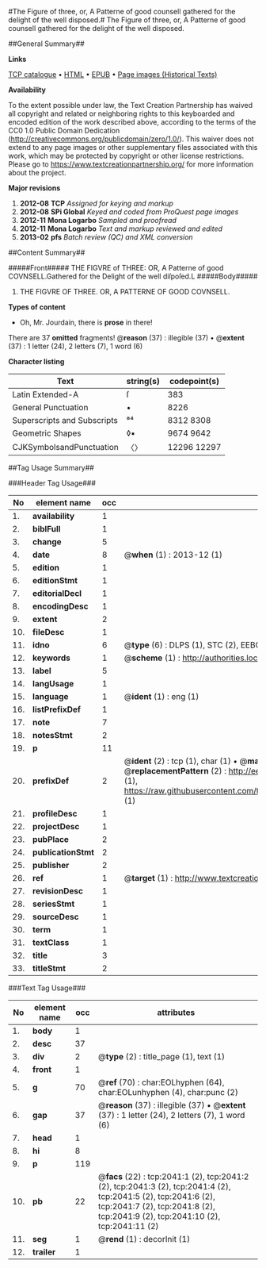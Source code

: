 #The Figure of three, or, A Patterne of good counsell gathered for the delight of the well disposed.#
The Figure of three, or, A Patterne of good counsell gathered for the delight of the well disposed.

##General Summary##

**Links**

[TCP catalogue](http://www.ota.ox.ac.uk/tcp/)  • 
[HTML](http://tei.it.ox.ac.uk/tcp/Texts-HTML/free/A68/A68047.html)  • 
[EPUB](http://tei.it.ox.ac.uk/tcp/Texts-EPUB/free/A68/A68047.epub) • 
[Page images (Historical Texts)](https://historicaltexts.jisc.ac.uk/eebo-22922000e)

**Availability**

To the extent possible under law, the Text Creation Partnership has waived all copyright and related or neighboring rights to this keyboarded and encoded edition of the work described above, according to the terms of the CC0 1.0 Public Domain Dedication (http://creativecommons.org/publicdomain/zero/1.0/). This waiver does not extend to any page images or other supplementary files associated with this work, which may be protected by copyright or other license restrictions. Please go to https://www.textcreationpartnership.org/ for more information about the project.

**Major revisions**

1. __2012-08__ __TCP__ *Assigned for keying and markup*
1. __2012-08__ __SPi Global__ *Keyed and coded from ProQuest page images*
1. __2012-11__ __Mona Logarbo__ *Sampled and proofread*
1. __2012-11__ __Mona Logarbo__ *Text and markup reviewed and edited*
1. __2013-02__ __pfs__ *Batch review (QC) and XML conversion*

##Content Summary##

#####Front#####
THE FIGVRE of THREE: OR, A Patterne of good COVNSELL.Gathered for the Delight of the well diſpoſed.L
#####Body#####

1. THE FIGVRE OF THREE. OR, A PATTERNE OF GOOD COVNSELL.

**Types of content**

  * Oh, Mr. Jourdain, there is **prose** in there!

There are 37 **omitted** fragments! 
 @__reason__ (37) : illegible (37)  •  @__extent__ (37) : 1 letter (24), 2 letters (7), 1 word (6)

**Character listing**


|Text|string(s)|codepoint(s)|
|---|---|---|
|Latin Extended-A|ſ|383|
|General Punctuation|•|8226|
|Superscripts             and Subscripts|⁸⁴|8312 8308|
|Geometric Shapes|◊▪|9674 9642|
|CJKSymbolsandPunctuation|〈〉|12296 12297|

##Tag Usage Summary##

###Header Tag Usage###

|No|element name|occ|attributes|
|---|---|---|---|
|1.|__availability__|1||
|2.|__biblFull__|1||
|3.|__change__|5||
|4.|__date__|8| @__when__ (1) : 2013-12 (1)|
|5.|__edition__|1||
|6.|__editionStmt__|1||
|7.|__editorialDecl__|1||
|8.|__encodingDesc__|1||
|9.|__extent__|2||
|10.|__fileDesc__|1||
|11.|__idno__|6| @__type__ (6) : DLPS (1), STC (2), EEBO-CITATION (1), OCLC (1), VID (1)|
|12.|__keywords__|1| @__scheme__ (1) : http://authorities.loc.gov/ (1)|
|13.|__label__|5||
|14.|__langUsage__|1||
|15.|__language__|1| @__ident__ (1) : eng (1)|
|16.|__listPrefixDef__|1||
|17.|__note__|7||
|18.|__notesStmt__|2||
|19.|__p__|11||
|20.|__prefixDef__|2| @__ident__ (2) : tcp (1), char (1)  •  @__matchPattern__ (2) : ([0-9\-]+):([0-9IVX]+) (1), (.+) (1)  •  @__replacementPattern__ (2) : http://eebo.chadwyck.com/downloadtiff?vid=$1&page=$2 (1), https://raw.githubusercontent.com/textcreationpartnership/Texts/master/tcpchars.xml#$1 (1)|
|21.|__profileDesc__|1||
|22.|__projectDesc__|1||
|23.|__pubPlace__|2||
|24.|__publicationStmt__|2||
|25.|__publisher__|2||
|26.|__ref__|1| @__target__ (1) : http://www.textcreationpartnership.org/docs/. (1)|
|27.|__revisionDesc__|1||
|28.|__seriesStmt__|1||
|29.|__sourceDesc__|1||
|30.|__term__|1||
|31.|__textClass__|1||
|32.|__title__|3||
|33.|__titleStmt__|2||


###Text Tag Usage###

|No|element name|occ|attributes|
|---|---|---|---|
|1.|__body__|1||
|2.|__desc__|37||
|3.|__div__|2| @__type__ (2) : title_page (1), text (1)|
|4.|__front__|1||
|5.|__g__|70| @__ref__ (70) : char:EOLhyphen (64), char:EOLunhyphen (4), char:punc (2)|
|6.|__gap__|37| @__reason__ (37) : illegible (37)  •  @__extent__ (37) : 1 letter (24), 2 letters (7), 1 word (6)|
|7.|__head__|1||
|8.|__hi__|8||
|9.|__p__|119||
|10.|__pb__|22| @__facs__ (22) : tcp:2041:1 (2), tcp:2041:2 (2), tcp:2041:3 (2), tcp:2041:4 (2), tcp:2041:5 (2), tcp:2041:6 (2), tcp:2041:7 (2), tcp:2041:8 (2), tcp:2041:9 (2), tcp:2041:10 (2), tcp:2041:11 (2)|
|11.|__seg__|1| @__rend__ (1) : decorInit (1)|
|12.|__trailer__|1||
